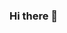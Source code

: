 ### Hi there 👋

<!--
**nunsinee/nunsinee** is a ✨ _special_ ✨ repository because its `README.md` (this file) appears on your GitHub profile.

Here are some ideas to get you started:

- 🔭 Hi, I am Nunsinee Viken and I currently studying front-end web development at NOROFF and I am looking for an opportunity to start work as a front-end web developer. 

- 📫 nunsinee@gmail.com
- 😄 [Check my web portfolio](https://www.webbymim.com)
- ⚡ Skills: 
Html
CSS
JavaScript
Wordpress
Bootstrap
Adobe XD
PhotoShop
Node.js
React
Illustrator
-->
